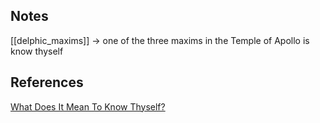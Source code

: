 


## Notes
[[delphic_maxims]] -> one of the three maxims in the Temple of Apollo is know thyself


## References

[What Does It Mean To Know Thyself?](https://medium.com/introskeptic/what-does-it-mean-to-know-thyself-9d843526fe22)
